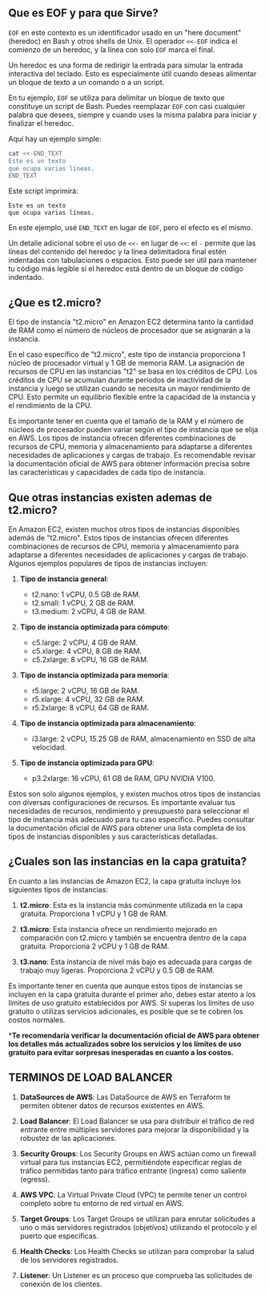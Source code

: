 ## Que es EOF y para que Sirve?

`EOF` en este contexto es un identificador usado en un "here document" (heredoc) en Bash y otros shells de Unix. El operador `<<-EOF` indica el comienzo de un heredoc, y la línea con solo `EOF` marca el final. 

Un heredoc es una forma de redirigir la entrada para simular la entrada interactiva del teclado. Esto es especialmente útil cuando deseas alimentar un bloque de texto a un comando o a un script. 

En tu ejemplo, `EOF` se utiliza para delimitar un bloque de texto que constituye un script de Bash. Puedes reemplazar `EOF` con casi cualquier palabra que desees, siempre y cuando uses la misma palabra para iniciar y finalizar el heredoc.

Aquí hay un ejemplo simple:

```bash
cat <<-END_TEXT
Este es un texto
que ocupa varias líneas.
END_TEXT
```

Este script imprimirá:

```
Este es un texto
que ocupa varias líneas.
```

En este ejemplo, usé `END_TEXT` en lugar de `EOF`, pero el efecto es el mismo.

Un detalle adicional sobre el uso de `<<-` en lugar de `<<`: el `-` permite que las líneas del contenido del heredoc y la línea delimitadora final estén indentadas con tabulaciones o espacios. Esto puede ser útil para mantener tu código más legible si el heredoc está dentro de un bloque de código indentado.


## ¿Que es t2.micro?

El tipo de instancia "t2.micro" en Amazon EC2 determina tanto la cantidad de RAM como el número de núcleos de procesador que se asignarán a la instancia.

En el caso específico de "t2.micro", este tipo de instancia proporciona 1 núcleo de procesador virtual y 1 GB de memoria RAM. La asignación de recursos de CPU en las instancias "t2" se basa en los créditos de CPU. Los créditos de CPU se acumulan durante períodos de inactividad de la instancia y luego se utilizan cuando se necesita un mayor rendimiento de CPU. Esto permite un equilibrio flexible entre la capacidad de la instancia y el rendimiento de la CPU.

Es importante tener en cuenta que el tamaño de la RAM y el número de núcleos de procesador pueden variar según el tipo de instancia que se elija en AWS. Los tipos de instancia ofrecen diferentes combinaciones de recursos de CPU, memoria y almacenamiento para adaptarse a diferentes necesidades de aplicaciones y cargas de trabajo. Es recomendable revisar la documentación oficial de AWS para obtener información precisa sobre las características y capacidades de cada tipo de instancia.

## Que otras instancias existen ademas de t2.micro?

En Amazon EC2, existen muchos otros tipos de instancias disponibles además de "t2.micro". Estos tipos de instancias ofrecen diferentes combinaciones de recursos de CPU, memoria y almacenamiento para adaptarse a diferentes necesidades de aplicaciones y cargas de trabajo. Algunos ejemplos populares de tipos de instancias incluyen:

1. **Tipo de instancia general**: 
   - t2.nano: 1 vCPU, 0.5 GB de RAM.
   - t2.small: 1 vCPU, 2 GB de RAM.
   - t3.medium: 2 vCPU, 4 GB de RAM.

2. **Tipo de instancia optimizada para cómputo**:
   - c5.large: 2 vCPU, 4 GB de RAM.
   - c5.xlarge: 4 vCPU, 8 GB de RAM.
   - c5.2xlarge: 8 vCPU, 16 GB de RAM.

3. **Tipo de instancia optimizada para memoria**:
   - r5.large: 2 vCPU, 16 GB de RAM.
   - r5.xlarge: 4 vCPU, 32 GB de RAM.
   - r5.2xlarge: 8 vCPU, 64 GB de RAM.

4. **Tipo de instancia optimizada para almacenamiento**:
   - i3.large: 2 vCPU, 15.25 GB de RAM, almacenamiento en SSD de alta velocidad.

5. **Tipo de instancia optimizada para GPU**:
   - p3.2xlarge: 16 vCPU, 61 GB de RAM, GPU NVIDIA V100.

Estos son solo algunos ejemplos, y existen muchos otros tipos de instancias con diversas configuraciones de recursos. Es importante evaluar tus necesidades de recursos, rendimiento y presupuesto para seleccionar el tipo de instancia más adecuado para tu caso específico. Puedes consultar la documentación oficial de AWS para obtener una lista completa de los tipos de instancias disponibles y sus características detalladas.

## ¿Cuales son las instancias en la capa gratuita?

En cuanto a las instancias de Amazon EC2, la capa gratuita incluye los siguientes tipos de instancias:

1. **t2.micro**: Esta es la instancia más comúnmente utilizada en la capa gratuita. Proporciona 1 vCPU y 1 GB de RAM.

2. **t3.micro**: Esta instancia ofrece un rendimiento mejorado en comparación con t2.micro y también se encuentra dentro de la capa gratuita. Proporciona 2 vCPU y 1 GB de RAM.

3. **t3.nano**: Esta instancia de nivel más bajo es adecuada para cargas de trabajo muy ligeras. Proporciona 2 vCPU y 0.5 GB de RAM.

Es importante tener en cuenta que aunque estos tipos de instancias se incluyen en la capa gratuita durante el primer año, debes estar atento a los límites de uso gratuito establecidos por AWS. Si superas los límites de uso gratuito o utilizas servicios adicionales, es posible que se te cobren los costos normales.

***Te recomendaría verificar la documentación oficial de AWS para obtener los detalles más actualizados sobre los servicios y los límites de uso gratuito para evitar sorpresas inesperadas en cuanto a los costos.**

## TERMINOS DE LOAD BALANCER 

1. **DataSources de AWS**: Las DataSource de AWS en Terraform te permiten obtener datos de recursos existentes en AWS. 

2. **Load Balancer**: El Load Balancer se usa para distribuir el tráfico de red entrante entre múltiples servidores para mejorar la disponibilidad y la robustez de las aplicaciones. 

3. **Security Groups**: Los Security Groups en AWS actúan como un firewall virtual para tus instancias EC2, permitiéndote especificar reglas de tráfico permitidas tanto para tráfico entrante (ingress) como saliente (egress). 

4. **AWS VPC**: La Virtual Private Cloud (VPC) te permite tener un control completo sobre tu entorno de red virtual en AWS.

5. **Target Groups**: Los Target Groups se utilizan para enrutar solicitudes a uno o más servidores registrados (objetivos) utilizando el protocolo y el puerto que especificas.

6. **Health Checks**: Los Health Checks se utilizan para comprobar la salud de los servidores registrados. 

7. **Listener**: Un Listener es un proceso que comprueba las solicitudes de conexión de los clientes. 
